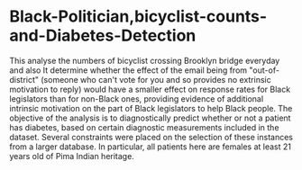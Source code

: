 # Black-Politician,bicyclist-counts-and-Diabetes-Detection
This analyse the numbers of bicyclist crossing Brooklyn bridge everyday and also It determine whether the effect of the email being from "out-of-district" (someone who can't vote for you and so provides no extrinsic motivation to reply) would have a smaller effect on response rates for Black legislators than for non-Black ones, providing evidence of additional intrinsic motivation on the part of Black legislators to help Black people.
The objective of the analysis is to diagnostically predict whether or not a patient has diabetes, based on certain diagnostic measurements included in the dataset. Several constraints were placed on the selection of these instances from a larger database. In particular, all patients here are females at least 21 years old of Pima Indian heritage.
